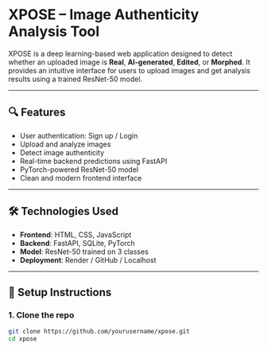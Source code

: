 # XPOSE – Image Authenticity Analysis Tool

XPOSE is a deep learning-based web application designed to detect whether an uploaded image is **Real**, **AI-generated**, **Edited**, or **Morphed**. It provides an intuitive interface for users to upload images and get analysis results using a trained ResNet-50 model.

---

## 🔍 Features

- User authentication: Sign up / Login
- Upload and analyze images
- Detect image authenticity
- Real-time backend predictions using FastAPI
- PyTorch-powered ResNet-50 model
- Clean and modern frontend interface

---

## 🛠 Technologies Used

- **Frontend**: HTML, CSS, JavaScript
- **Backend**: FastAPI, SQLite, PyTorch
- **Model**: ResNet-50 trained on 3 classes
- **Deployment**: Render / GitHub / Localhost

---

## 🚀 Setup Instructions

### 1. Clone the repo
```bash
git clone https://github.com/yourusername/xpose.git
cd xpose
